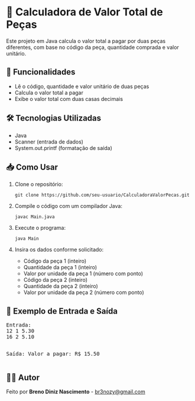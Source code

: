 <h1>🧮 Calculadora de Valor Total de Peças</h1>

<p>Este projeto em Java calcula o valor total a pagar por duas peças diferentes, com base no código da peça, quantidade comprada e valor unitário.</p>

<h2>📌 Funcionalidades</h2>
<ul>
  <li>Lê o código, quantidade e valor unitário de duas peças</li>
  <li>Calcula o valor total a pagar</li>
  <li>Exibe o valor total com duas casas decimais</li>
</ul>

<h2>🛠️ Tecnologias Utilizadas</h2>
<ul>
  <li>Java</li>
  <li>Scanner (entrada de dados)</li>
  <li>System.out.printf (formatação de saída)</li>
</ul>

<h2>📥 Como Usar</h2>
<ol>
  <li>Clone o repositório:</li>
  <pre><code>git clone https://github.com/seu-usuario/CalculadoraValorPecas.git</code></pre>
  <li>Compile o código com um compilador Java:</li>
  <pre><code>javac Main.java</code></pre>
  <li>Execute o programa:</li>
  <pre><code>java Main</code></pre>
  <li>Insira os dados conforme solicitado:</li>
  <ul>
    <li>Código da peça 1 (inteiro)</li>
    <li>Quantidade da peça 1 (inteiro)</li>
    <li>Valor por unidade da peça 1 (número com ponto)</li>
    <li>Código da peça 2 (inteiro)</li>
    <li>Quantidade da peça 2 (inteiro)</li>
    <li>Valor por unidade da peça 2 (número com ponto)</li>
  </ul>
</ol>

<h2>📄 Exemplo de Entrada e Saída</h2>
<pre>
Entrada:
12 1 5.30
16 2 5.10

Saída:
Valor a pagar: R$ 15.50
</pre>

<h2>👨‍💻 Autor</h2>
<p>Feito por <strong>Breno Diniz Nascimento</strong> - <a href="mailto:br3nozy@gmail.com">br3nozy@gmail.com</a></p>
